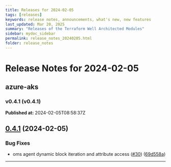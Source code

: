 ```yaml
---
title: Releases for 2024-02-05
tags: [releases]
keywords: release notes, announcements, what's new, new features
last_updated: Mar 20, 2025
summary: "Releases of the Terraform Well Architected Modules"
sidebar: mydoc_sidebar
permalink: release_notes_20240205.html
folder: release_notes
---
```


# Release Notes for 2024-02-05

## azure-aks
### v0.4.1 (v0.4.1)
**Published at:** 2024-02-05T08:58:37Z

## [0.4.1](https://github.com/CloudNationHQ/terraform-azure-aks/compare/v0.4.0...v0.4.1) (2024-02-05)


### Bug Fixes

* oms agent dynamic block iteration and attribute access ([#30](https://github.com/CloudNationHQ/terraform-azure-aks/issues/30)) ([69d558a](https://github.com/CloudNationHQ/terraform-azure-aks/commit/69d558a82baa1aaf1f58b4bbf56d20ec63b9b74c))

---

